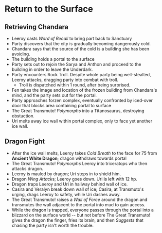 <!-- TITLE: 2020 03 28 -->
<!-- SUBTITLE: A quick summary of 2020 03 28 -->

# Return to the Surface
## Retrieving Chandara
- Leeroy casts *Word of Recall* to bring part back to Sanctuary
- Party discovers that the city is gradually becoming dangerously cold.
- Chandara says that the source of the cold is a building she has been avoiding.
- The building holds a portal to the surface
- Party sets out to rejoin the Sarya and Anthon and proceed to the building in order to leave the Underdark.
- Party encounters Rock Troll. Despite whole party being well-stealted, Leeroy attacks, dragging party into combat with troll.
	- Troll is dispatched within 1 round, after being surprised.
- Fen takes the image and location of the frozen building from Chandara's mind, and the party sets out for the portal.
- Party approaches forzen complex, eventually confronted by iced-over door that blocks area containing portal to surface
- The Great Transmuto! *Polymorphs*  into a Titanosaurus, destroying obstuction.
- Uri melts away ice wall within portal complex, only to face yet another ice wall.

## Dragon Fight
- After the ice wall melts, Leeroy takes *Cold Breath* to the face for 75 from **Ancient White Dragon**; dragon withdraws towards portal
- The Great Transmuto! *Polymorphs*  Leeroy into  triceratops who then attacks dragon.
- Leeroy is mauled by dragon; Uri steps in to shield him.
- Dragon *Wing Attack*s; Leeroy goes down. Uri is left with 12 hp.
- Dragon traps Leeroy and Uri in hallway behind wall of ice.
- Casira and Veralyn break down wall of ice; Casira, at Transmuto's urging, drags Leeroy to safety, while Uri dashes away.
- The Great Transmuto! raises a *Wall of Force* around the dragon and transmutes the wall adjacent to the portal into mud to gain access.
- While the dragon is trapped, everyone passes through the portal into a blizzard on the surface world -- but not before The Great Transmuto! gives the dragon the finger, fries its brain, and then *Suggests* that chasing the party isn't worth the trouble.